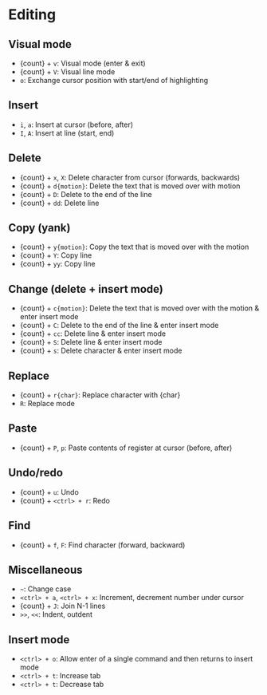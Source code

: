 # Editing

## Visual mode

- {count} + `v`: Visual mode (enter & exit)
- {count} + `V`: Visual line mode
- `o`: Exchange cursor position with start/end of highlighting

## Insert

- `i`, `a`: Insert at cursor (before, after)
- `I`, `A`: Insert at line (start, end)

## Delete

- {count} + `x`, `X`: Delete character from cursor (forwards, backwards)
- {count} + `d{motion}`: Delete the text that is moved over with motion
- {count} + `D`: Delete to the end of the line
- {count} + `dd`: Delete line

## Copy (yank)

- {count} + `y{motion}`: Copy the text that is moved over with the motion
- {count} + `Y`: Copy line
- {count} + `yy`: Copy line

## Change (delete + insert mode)

- {count} + `c{motion}`: Delete the text that is moved over with the motion & enter insert mode
- {count} + `C`: Delete to the end of the line & enter insert mode
- {count} + `cc`: Delete line & enter insert mode
- {count} + `S`: Delete line & enter insert mode
- {count} + `s`: Delete character & enter insert mode

## Replace

- {count} + `r{char}`: Replace character with {char}
- `R`: Replace mode

## Paste

- {count} + `P`, `p`: Paste contents of register at cursor (before, after)

## Undo/redo

- {count} + `u`: Undo
- {count} + `<ctrl> + r`: Redo

## Find

- {count} + `f`, `F`: Find character (forward, backward)

## Miscellaneous

- `~`: Change case
- `<ctrl> + a`, `<ctrl> + x`: Increment, decrement number under cursor
- {count} + `J`: Join N-1 lines
- `>>`, `<<`: Indent, outdent

## Insert mode

- `<ctrl> + o`: Allow enter of a single command and then returns to insert mode
- `<ctrl> + t`: Increase tab
- `<ctrl> + t`: Decrease tab

